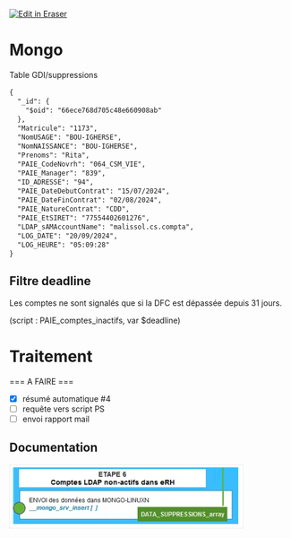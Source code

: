 <p><a target="_blank" href="https://app.eraser.io/workspace/JVbZ5URNeyo0MpcDTVfQ" id="edit-in-eraser-github-link"><img alt="Edit in Eraser" src="https://firebasestorage.googleapis.com/v0/b/second-petal-295822.appspot.com/o/images%2Fgithub%2FOpen%20in%20Eraser.svg?alt=media&amp;token=968381c8-a7e7-472a-8ed6-4a6626da5501"></a></p>

# Mongo
Table GDI/suppressions

```
{
  "_id": {
    "$oid": "66ece768d705c48e660908ab"
  },
  "Matricule": "1173",
  "NomUSAGE": "BOU-IGHERSE",
  "NomNAISSANCE": "BOU-IGHERSE",
  "Prenoms": "Rita",
  "PAIE_CodeNovrh": "064_CSM_VIE",
  "PAIE_Manager": "839",
  "ID_ADRESSE": "94",
  "PAIE_DateDebutContrat": "15/07/2024",
  "PAIE_DateFinContrat": "02/08/2024",
  "PAIE_NatureContrat": "CDD",
  "PAIE_EtSIRET": "77554402601276",
  "LDAP_sAMAccountName": "malissol.cs.compta",
  "LOG_DATE": "20/09/2024",
  "LOG_HEURE": "05:09:28"
}
```
## Filtre deadline
Les comptes ne sont signalés que si la DFC est dépassée depuis 31 jours.

(script : PAIE_comptes_inactifs, var $deadline)

# Traitement
=== A FAIRE ===

- [x] résumé automatique #4
- [ ] requête vers script PS
- [ ] envoi rapport mail
## Documentation
![Figure 1](/.eraser/JVbZ5URNeyo0MpcDTVfQ___f4QvwUwjoWgyG5YzFw7uRY0I6SG3___---figure---3JzwDkl2hwXUkk-Cy6LLl---figure---gwvPS9Q0hunxvPKXS35Teg.png "Figure 1")





<!--- Eraser file: https://app.eraser.io/workspace/JVbZ5URNeyo0MpcDTVfQ --->